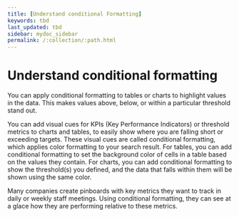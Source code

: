 ```yaml
---
title: [Understand conditional Formatting]
keywords: tbd
last_updated: tbd
sidebar: mydoc_sidebar
permalink: /:collection/:path.html
---
```

# Understand conditional formatting

You can apply conditional formatting to tables or charts to highlight values in the data. This makes values above, below, or within a particular threshold stand out.

You can add visual cues for KPIs (Key Performance Indicators) or threshold metrics to charts and tables, to easily show where you are falling short or exceeding targets. These visual cues are called conditional formatting, which applies color formatting to your search result. For tables, you can add conditional formatting to set the background color of cells in a table based on the values they contain. For charts, you can add conditional formatting to show the threshold(s) you defined, and the data that falls within them will be shown using the same color.

Many companies create pinboards with key metrics they want to track in daily or weekly staff meetings. Using conditional formatting, they can see at a glace how they are performing relative to these metrics.
